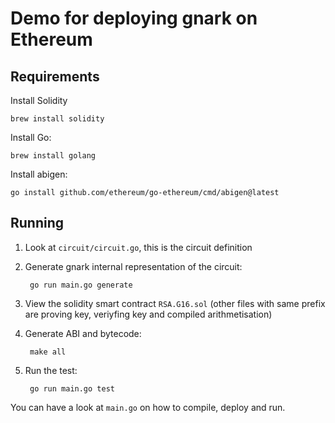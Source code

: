 # Demo for deploying gnark on Ethereum

## Requirements

Install Solidity

    brew install solidity

Install Go:

    brew install golang

Install abigen:

    go install github.com/ethereum/go-ethereum/cmd/abigen@latest

## Running

1. Look at `circuit/circuit.go`, this is the circuit definition
2. Generate gnark internal representation of the circuit:

        go run main.go generate

3. View the solidity smart contract `RSA.G16.sol` (other files with same prefix are proving key, veriyfing key and compiled arithmetisation)
4. Generate ABI and bytecode:

        make all

5. Run the test:

        go run main.go test

You can have a look at `main.go` on how to compile, deploy and run.